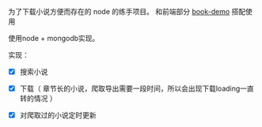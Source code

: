 
为了下载小说方便而存在的 node 的练手项目。 和前端部分 [book-demo](https://github.com/renzhaosy/book-demo) 搭配使用

使用node + mongodb实现。

实现：
- [x] 搜索小说
- [x] 下载（ 章节长的小说，爬取导出需要一段时间，所以会出现下载loading一直转的情况 ）
- [x] 对爬取过的小说定时更新


